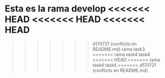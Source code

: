 Esta es la rama develop
<<<<<<< HEAD
<<<<<<< HEAD
<<<<<<< HEAD
=======
>>>>>>> d170721 (conflicto en README.md)
rama task3
=======
rama task4
>>>>>>> task4
<<<<<<< HEAD
=======
rama task4
>>>>>>> task4
=======
>>>>>>> d170721 (conflicto en README.md)
